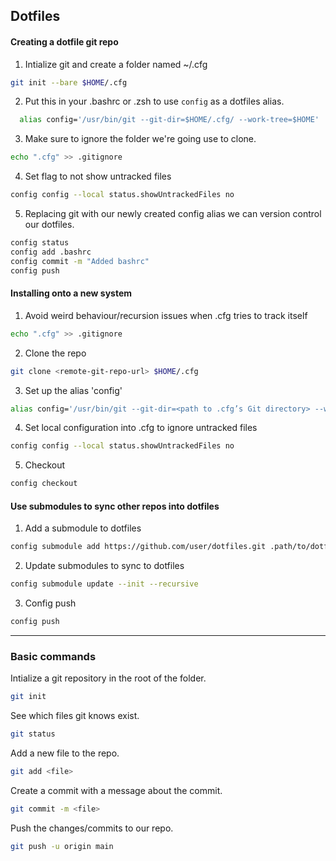 ## Dotfiles
#### Creating a dotfile git repo  
  1. Intialize git and create a folder named ~/.cfg
  ```bash
  git init --bare $HOME/.cfg
  ```
  2. Put this in your .bashrc or .zsh to use `config` as a dotfiles alias.  
  ```bash
    alias config='/usr/bin/git --git-dir=$HOME/.cfg/ --work-tree=$HOME'
  ```
  
  3. Make sure to ignore the folder we're going use to clone.  
  ```bash
  echo ".cfg" >> .gitignore
  ```
  4. Set flag to not show untracked files  
  ```bash
  config config --local status.showUntrackedFiles no
  ```
  5. Replacing git with our newly created config alias we can version control our
    dotfiles.
  ```bash
  config status
  config add .bashrc
  config commit -m "Added bashrc"
  config push
  ```
#### Installing onto a new system  
  1. Avoid weird behaviour/recursion issues when .cfg tries to track itself  
  ```bash
  echo ".cfg" >> .gitignore
  ```
  2. Clone the repo
  ```bash
  git clone <remote-git-repo-url> $HOME/.cfg
  ```
  3. Set up the alias 'config'  
  ```bash
  alias config='/usr/bin/git --git-dir=<path to .cfg’s Git directory> --work-tree=$HOME'
  ```
  4. Set local configuration into .cfg to ignore untracked files  
  ```bash
  config config --local status.showUntrackedFiles no
  ```
  5. Checkout  
  ```bash
  config checkout
  ```
#### Use submodules to sync other repos into dotfiles  
  1. Add a submodule to dotfiles  
  ```bash
  config submodule add https://github.com/user/dotfiles.git .path/to/dotfiles  
  ```
  2. Update submodules to sync to dotfiles  
  ```bash
  config submodule update --init --recursive  
  ```
  3. Config push  
  ```bash  
  config push  
  ```
- - -

### Basic commands
Intialize a git repository in the root of the folder.
```bash
git init
```
See which files git knows exist.
```bash
git status
```
Add a new file to the repo.
```bash
git add <file>
```
Create a commit with a message about the commit.
```bash
git commit -m <file>
```
Push the changes/commits to our repo.
```bash
git push -u origin main
```
